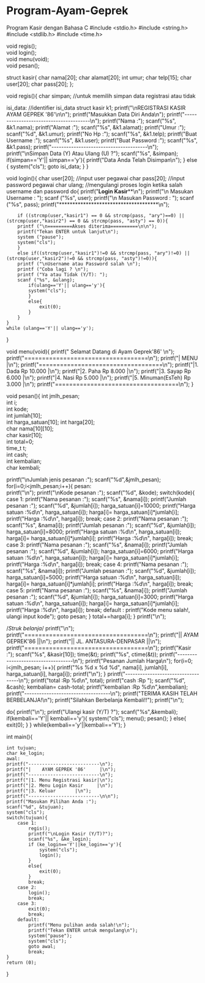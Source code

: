 # Program-Ayam-Geprek
Program Kasir dengan Bahasa C
#include <stdio.h>
#include <string.h>
#include <stdlib.h>
#include <time.h>

void regis();		
void login();		
void menu(void);	
void pesan();		

struct kasir{
	char nama[20];
	char alamat[20];
	int umur;
	char telp[15];
	char user[20];
	char pass[20];
};

void regis(){
char simpan;	//untuk memilih simpan data registrasi atau tidak
	
isi_data:	//identifier isi_data
struct kasir k1;
	printf("\nREGISTRASI KASIR AYAM GEPREK '86'\n\n");
	printf("Masukkan Data Diri Anda\n");
	printf("---------------------------------------\n");
  	printf("Nama		:");
	scanf("%s", &k1.nama);
	printf("Alamat		:");
	scanf("%s", &k1.alamat);
	printf("Umur		:");
	scanf("%d", &k1.umur);
	printf("No Hp		:");
	scanf("%s", &k1.telp);
	printf("Buat Username	:");
	scanf("%s", &k1.user);
	printf("Buat Password	:");
	scanf("%s", &k1.pass);
	printf("---------------------------------------\n");
	printf("\nSimpan Data (Y) Atau Ulang (U) ?");
	scanf("%s", &simpan);
	if(simpan=='Y'|| simpan=='y'){
		printf("Data Anda Telah Disimpan\n");
	}
	else {
		system("cls");
		goto isi_data;
	}
}

void login(){
	char user[20]; 	//input user pegawai
  	char pass[20]; 	//input password pegawai
  	char ulang; //mengulangi proses login ketika salah username dan password
	do{
		printf("************Login Kasir**************\n");
		printf("\n Masukan Username	: ");
		scanf ("%s", user);
		printf("\n Masukan Password	: ");
		scanf ("%s", pass);
		printf("*************************************\n");

		if ((strcmp(user,"kasir1") == 0 && strcmp(pass, "ary")==0) || (strcmp(user,"kasir2") == 0 && strcmp(pass, "asty") == 0)){  
		printf ("\n=========Akses diterima==========\n\n");
		printf("Tekan ENTER untuk lanjut\n");
		system ("pause");
		system("cls");
		}
		else if((strcmp(user,"kasir1")!=0 && strcmp(pass, "ary")!=0) || (strcmp(user,"kasir2")!=0 && strcmp(pass, "asty")!=0)){
		printf ("\nUsername atau Password salah \n");
		printf ("Coba lagi ? \n"); 
		printf ("Ya atau Tidak (Y/T): "); 
		scanf ("%s", &ulang);
			if(ulang=='Y'|| ulang=='y'){
			system("cls");
			}
			else{
				exit(0);
			}
		}
	}
	while (ulang=='Y'|| ulang=='y'); 
}

void menu(void){
	printf(" Selamat Datang di Ayam Geprek'86' \n");
	printf("===================================\n");
	printf("|               MENU              |\n");
	printf("===================================\n");
	printf("|1. Dada                Rp 10.000 |\n");
	printf("|2. Paha                Rp 8.000  |\n");
	printf("|3. Sayap               Rp 6.000  |\n");
	printf("|4. Nasi                Rp 5.000  |\n");
	printf("|5. Minuman(EsTeh)      Rp 3.000  |\n");
	printf("===================================\n");
}

void pesan(){
  int jmlh_pesan;		
  int i;				
  int kode;				
  int jumlah[10];		
  int harga_satuan[10];	
  int harga[20];		
  char nama[10][10];	
  char kasir[10];		
  int total=0;			
  time_t t;				
  int cash;				
  int kembalian;		
  char kembali;			

  printf("\nJumlah jenis pesanan 	:");
  scanf("%d",&jmlh_pesan);
  for(i=0;i<jmlh_pesan;i++){
  	pesan:				
  	printf("\n");
  	printf("\nKode pesanan 		:");
	scanf("%d", &kode);
    	switch(kode){
	case 1:
	  printf("Nama pesanan 		:");
	  scanf("%s", &nama[i]);
	  printf("Jumlah pesanan	:");
	  scanf("%d", &jumlah[i]);
      	  harga_satuan[i]=10000;
	  printf("Harga satuan		:%d\n", harga_satuan[i]);
	  harga[i]= harga_satuan[i]*jumlah[i];
	  printf("Harga 		:%d\n", harga[i]);
	  break;
    	case 2:
      	  printf("Nama pesanan 		:");
      	  scanf("%s", &nama[i]);
	  printf("Jumlah pesanan 	:");
	  scanf("%d", &jumlah[i]);
      	  harga_satuan[i]=8000;
	  printf("Harga satuan 		:%d\n", harga_satuan[i]);
	  harga[i]= harga_satuan[i]*jumlah[i];
	  printf("Harga 		:%d\n", harga[i]);
	  break;
        case 3:
          printf("Nama pesanan 		:");
      	  scanf("%s", &nama[i]);
	  printf("Jumlah pesanan 	:");
	  scanf("%d", &jumlah[i]);
      	  harga_satuan[i]=6000;
	  printf("Harga satuan 		:%d\n", harga_satuan[i]);
	  harga[i]= harga_satuan[i]*jumlah[i];
	  printf("Harga 		:%d\n", harga[i]);
	  break;
	case 4:
	  printf("Nama pesanan 		:");
	  scanf("%s", &nama[i]);
	  printf("Jumlah pesanan 	:");
	  scanf("%d", &jumlah[i]);
      	  harga_satuan[i]=5000;
	  printf("Harga satuan 		:%d\n", harga_satuan[i]);
	  harga[i]= harga_satuan[i]*jumlah[i];
	  printf("Harga 		:%d\n", harga[i]);
	  break;
    	case 5:
      	  printf("Nama pesanan 		:");
      	  scanf("%s", &nama[i]);
	  printf("Jumlah pesanan 	:");
	  scanf("%d", &jumlah[i]);
       	  harga_satuan[i]=3000;
	  printf("Harga satuan 		:%d\n", harga_satuan[i]);
	  harga[i]= harga_satuan[i]*jumlah[i];
	  printf("Harga 		:%d\n", harga[i]);
	  break;
    	default :
	  printf("Kode menu salah!, ulangi input kode");
	  goto pesan;
   } 
   total+=harga[i];
  }
  printf("\n");
  
  /*Struk belanja*/
  	printf("\n");
	printf("===================================\n");
	printf("||        AYAM GEPREK'86         ||\n");
	printf("||      JL. ANTASURA-DENPASAR    ||\n");
	printf("===================================\n");
	printf("Kasir :");
	scanf("%s", &kasir[10]);
	time(&t);
	printf("%s", ctime(&t));
	printf("-----------------------------------\n");
  	printf("Pesanan   	Jumlah     	Harga\n");
  	for(i=0; i<jmlh_pesan; i++){
    	printf("%s      	%d x %d    	%d", nama[i], jumlah[i], harga_satuan[i], harga[i]);
    	printf("\n");
  	}
	printf("-----------------------------------\n");
  	printf("total		:Rp %d\n", total);
	printf("cash		:Rp ");
	scanf("%d", &cash);
	kembalian= cash-total;
	printf("kembalian	:Rp %d\n",kembalian);
	printf("-----------------------------------\n");
	printf("TERIMA KASIH TELAH BERBELANJA!\n");
	printf("Silahkan Berbelanja Kembali!!");
	printf("\n");
	
do{
	printf("\n");
	printf("Ulangi kasir (Y/T) ?");
	scanf("%s",&kembali);
	if(kembali=='Y'|| kembali=='y'){
		system("cls");
	  	menu();
	  	pesan();
 	}
  	else{
  		exit(0);
 	}
}
	while(kembali=='y'||kembali=='Y');
}
	
	
int main(){

  	int tujuan;		
  	char ke_login;	
	awal:			
  	printf("--------------------------\n");
  	printf("|    AYAM GEPREK '86'	  |\n");
  	printf("--------------------------\n");
  	printf("|1. Menu Registrasi kasir|\n");
  	printf("|2. Menu Login Kasir	 |\n");
  	printf("|3. Keluar		 |\n");
  	printf("--------------------------\n\n");
  	printf("Masukan Pilihan Anda :");
  	scanf("%d", &tujuan);
  	system("cls");
  	switch(tujuan){
  		case 1:
  			regis();
  			printf("\nLogin Kasir (Y/T)?");
  			scanf("%s", &ke_login);
  			if (ke_login=='Y'||ke_login=='y'){
  				system("cls");
  				login();	
			}
			else{
				exit(0);
			}
  			break;
  		case 2:
  			login();
			break;
		case 3:
			exit(0);
			break;
		default:
			printf("Menu pulihan anda salah!\n");
			printf("Tekan ENTER untuk mengulang\n");
			system("pause");
			system("cls");
			goto awal;
			break;
	}
 	return (0);
}  

